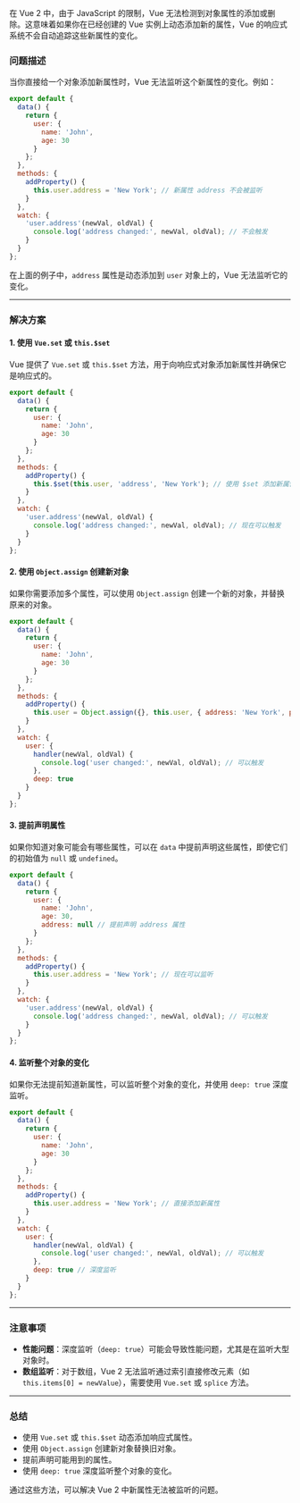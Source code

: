 在 Vue 2 中，由于 JavaScript 的限制，Vue 无法检测到对象属性的添加或删除。这意味着如果你在已经创建的 Vue 实例上动态添加新的属性，Vue 的响应式系统不会自动追踪这些新属性的变化。

### 问题描述
当你直接给一个对象添加新属性时，Vue 无法监听这个新属性的变化。例如：

```javascript
export default {
  data() {
    return {
      user: {
        name: 'John',
        age: 30
      }
    };
  },
  methods: {
    addProperty() {
      this.user.address = 'New York'; // 新属性 address 不会被监听
    }
  },
  watch: {
    'user.address'(newVal, oldVal) {
      console.log('address changed:', newVal, oldVal); // 不会触发
    }
  }
};
```

在上面的例子中，`address` 属性是动态添加到 `user` 对象上的，Vue 无法监听它的变化。

---

### 解决方案

#### 1. 使用 `Vue.set` 或 `this.$set`
Vue 提供了 `Vue.set` 或 `this.$set` 方法，用于向响应式对象添加新属性并确保它是响应式的。

```javascript
export default {
  data() {
    return {
      user: {
        name: 'John',
        age: 30
      }
    };
  },
  methods: {
    addProperty() {
      this.$set(this.user, 'address', 'New York'); // 使用 $set 添加新属性
    }
  },
  watch: {
    'user.address'(newVal, oldVal) {
      console.log('address changed:', newVal, oldVal); // 现在可以触发
    }
  }
};
```

#### 2. 使用 `Object.assign` 创建新对象
如果你需要添加多个属性，可以使用 `Object.assign` 创建一个新的对象，并替换原来的对象。

```javascript
export default {
  data() {
    return {
      user: {
        name: 'John',
        age: 30
      }
    };
  },
  methods: {
    addProperty() {
      this.user = Object.assign({}, this.user, { address: 'New York', phone: '123456' });
    }
  },
  watch: {
    user: {
      handler(newVal, oldVal) {
        console.log('user changed:', newVal, oldVal); // 可以触发
      },
      deep: true
    }
  }
};
```

#### 3. 提前声明属性
如果你知道对象可能会有哪些属性，可以在 `data` 中提前声明这些属性，即使它们的初始值为 `null` 或 `undefined`。

```javascript
export default {
  data() {
    return {
      user: {
        name: 'John',
        age: 30,
        address: null // 提前声明 address 属性
      }
    };
  },
  methods: {
    addProperty() {
      this.user.address = 'New York'; // 现在可以监听
    }
  },
  watch: {
    'user.address'(newVal, oldVal) {
      console.log('address changed:', newVal, oldVal); // 可以触发
    }
  }
};
```

#### 4. 监听整个对象的变化
如果你无法提前知道新属性，可以监听整个对象的变化，并使用 `deep: true` 深度监听。

```javascript
export default {
  data() {
    return {
      user: {
        name: 'John',
        age: 30
      }
    };
  },
  methods: {
    addProperty() {
      this.user.address = 'New York'; // 直接添加新属性
    }
  },
  watch: {
    user: {
      handler(newVal, oldVal) {
        console.log('user changed:', newVal, oldVal); // 可以触发
      },
      deep: true // 深度监听
    }
  }
};
```

---

### 注意事项
- **性能问题**：深度监听（`deep: true`）可能会导致性能问题，尤其是在监听大型对象时。
- **数组监听**：对于数组，Vue 2 无法监听通过索引直接修改元素（如 `this.items[0] = newValue`），需要使用 `Vue.set` 或 `splice` 方法。

---

### 总结
- 使用 `Vue.set` 或 `this.$set` 动态添加响应式属性。
- 使用 `Object.assign` 创建新对象替换旧对象。
- 提前声明可能用到的属性。
- 使用 `deep: true` 深度监听整个对象的变化。

通过这些方法，可以解决 Vue 2 中新属性无法被监听的问题。